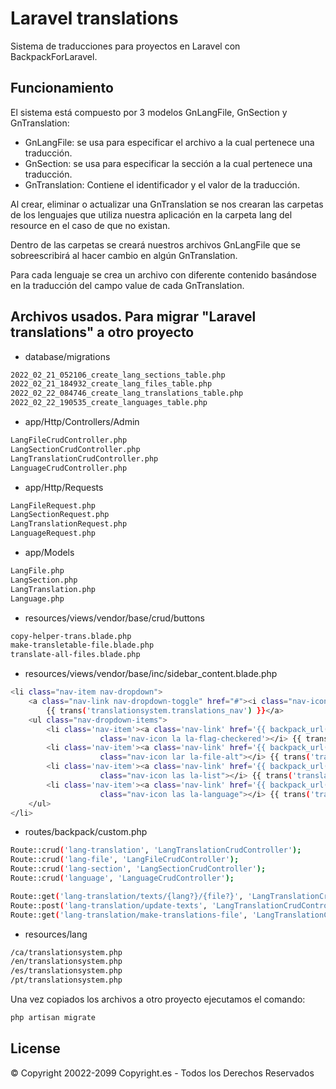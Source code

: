 # Laravel translations
Sistema de traducciones para proyectos en Laravel con BackpackForLaravel.

## Funcionamiento 
El sistema está compuesto por 3 modelos GnLangFile, GnSection y GnTranslation:

- GnLangFile: se usa para especificar el archivo a la cual pertenece una traducción.
- GnSection: se usa para especificar la sección a la cual pertenece una traducción.
- GnTranslation: Contiene el identificador y el valor de la traducción.

Al crear, eliminar o actualizar una GnTranslation se nos crearan las carpetas de los lenguajes que utiliza nuestra aplicación en la carpeta lang 
del resource en el caso de que no existan.

Dentro de las carpetas se creará nuestros archivos GnLangFile que se sobreescribirá al hacer cambio en algún GnTranslation.

Para cada lenguaje se crea un archivo con diferente contenido basándose en la traducción del campo value de cada GnTranslation.

## Archivos usados. Para migrar "Laravel translations" a otro proyecto

- database/migrations
```sh
2022_02_21_052106_create_lang_sections_table.php
2022_02_21_184932_create_lang_files_table.php
2022_02_22_084746_create_lang_translations_table.php
2022_02_22_190535_create_languages_table.php
```

- app/Http/Controllers/Admin
```sh
LangFileCrudController.php
LangSectionCrudController.php
LangTranslationCrudController.php
LanguageCrudController.php
```

- app/Http/Requests
```sh
LangFileRequest.php
LangSectionRequest.php
LangTranslationRequest.php
LanguageRequest.php
```

- app/Models
```sh
LangFile.php
LangSection.php
LangTranslation.php
Language.php
```

- resources/views/vendor/base/crud/buttons
```sh
copy-helper-trans.blade.php
make-transletable-file.blade.php
translate-all-files.blade.php
```

- resources/views/vendor/base/inc/sidebar_content.blade.php
```sh
<li class="nav-item nav-dropdown">
    <a class="nav-link nav-dropdown-toggle" href="#"><i class="nav-icon la la-globe"></i>
        {{ trans('translationsystem.translations_nav') }}</a>
    <ul class="nav-dropdown-items">
        <li class='nav-item'><a class='nav-link' href='{{ backpack_url('language') }}'><i
                    class='nav-icon la la-flag-checkered'></i> {{ trans('translationsystem.languages_nav') }}</a></li>
        <li class='nav-item'><a class='nav-link' href='{{ backpack_url('lang-file') }}'><i
                    class="nav-icon lar la-file-alt"></i> {{ trans('translationsystem.lang_files_nav') }}</a></li>
        <li class='nav-item'><a class='nav-link' href='{{ backpack_url('lang-section') }}'><i
                    class="nav-icon las la-list"></i> {{ trans('translationsystem.lang_sections_nav') }}</a></li>
        <li class='nav-item'><a class='nav-link' href='{{ backpack_url('lang-translation') }}'><i
                    class="nav-icon las la-language"></i> {{ trans('translationsystem.lang_texts_nav') }}</a></li>
    </ul>
</li>
```

- routes/backpack/custom.php
```sh
Route::crud('lang-translation', 'LangTranslationCrudController');
Route::crud('lang-file', 'LangFileCrudController');
Route::crud('lang-section', 'LangSectionCrudController');
Route::crud('language', 'LanguageCrudController');

Route::get('lang-translation/texts/{lang?}/{file?}', 'LangTranslationCrudController@showTexts');
Route::post('lang-translation/update-texts', 'LangTranslationCrudController@updateTexts');
Route::get('lang-translation/make-translations-file', 'LangTranslationCrudController@makeTransletableFile');
```

- resources/lang
```sh
/ca/translationsystem.php
/en/translationsystem.php
/es/translationsystem.php
/pt/translationsystem.php
```

Una vez copiados los archivos a otro proyecto ejecutamos el comando:
```sh
php artisan migrate
```
## License
© Copyright 20022-2099 Copyright.es - Todos los Derechos Reservados

